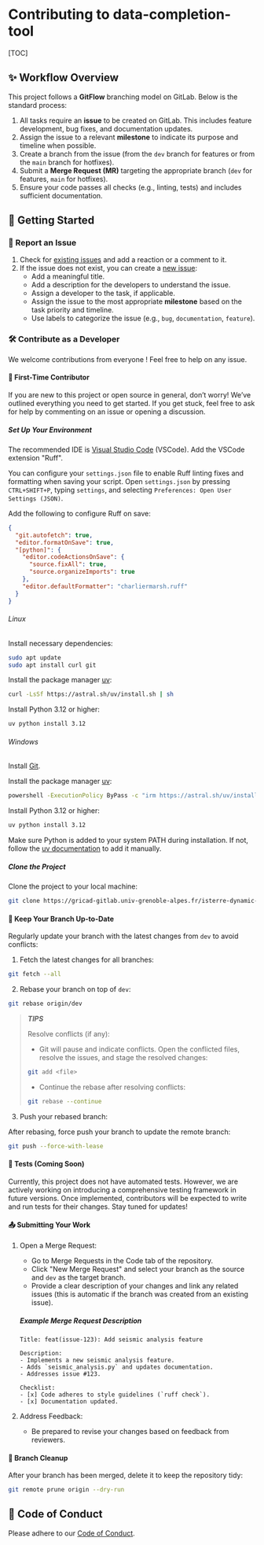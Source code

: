 # Contributing to data-completion-tool

[TOC]

## ✨ Workflow Overview

This project follows a **GitFlow** branching model on GitLab. Below is the standard process:

1. All tasks require an **issue** to be created on GitLab. This includes feature development, bug fixes, and documentation updates.
2. Assign the issue to a relevant **milestone** to indicate its purpose and timeline when possible.
3. Create a branch from the issue (from the `dev` branch for features or from the `main` branch for hotfixes).
4. Submit a **Merge Request (MR)** targeting the appropriate branch (`dev` for features, `main` for hotfixes).
5. Ensure your code passes all checks (e.g., linting, tests) and includes sufficient documentation.

## 🔧 Getting Started

### 🐛 Report an Issue

1. Check for [existing issues](https://gricad-gitlab.univ-grenoble-alpes.fr/isterre-dynamic-modeling/mater-project/mater/-/issues) and add a reaction or a comment to it.
2. If the issue does not exist, you can create a [new issue](https://gricad-gitlab.univ-grenoble-alpes.fr/isterre-dynamic-modeling/mater-project/mater/-/issues/new):
   - Add a meaningful title.
   - Add a description for the developers to understand the issue.
   - Assign a developer to the task, if applicable.
   - Assign the issue to the most appropriate **milestone** based on the task priority and timeline.
   - Use labels to categorize the issue (e.g., `bug`, `documentation`, `feature`).

### 🛠️ Contribute as a Developer

We welcome contributions from everyone ! Feel free to help on any issue.

#### 💁 First-Time Contributor

If you are new to this project or open source in general, don’t worry! We’ve outlined everything you need to get started. If you get stuck, feel free to ask for help by commenting on an issue or opening a discussion.

##### Set Up Your Environment

The recommended IDE is [Visual Studio Code](https://code.visualstudio.com/) (VSCode). Add the VSCode extension "Ruff".

You can configure your `settings.json` file to enable Ruff linting fixes and formatting when saving your script. Open `settings.json` by pressing `CTRL+SHIFT+P`, typing `settings`, and selecting `Preferences: Open User Settings (JSON)`.

Add the following to configure Ruff on save:

```json
{
  "git.autofetch": true,
  "editor.formatOnSave": true,
  "[python]": {
    "editor.codeActionsOnSave": {
      "source.fixAll": true,
      "source.organizeImports": true
    },
    "editor.defaultFormatter": "charliermarsh.ruff"
  }
}
```

###### Linux

Install necessary dependencies:

```bash
sudo apt update
sudo apt install curl git
```

Install the package manager [uv](https://docs.astral.sh/uv/):

```bash
curl -LsSf https://astral.sh/uv/install.sh | sh
```

Install Python 3.12 or higher:

```bash
uv python install 3.12
```

###### Windows

Install [Git](https://git-scm.com/).

Install the package manager [uv](https://docs.astral.sh/uv/):

```bash
powershell -ExecutionPolicy ByPass -c "irm https://astral.sh/uv/install.ps1 | iex"
```

Install Python 3.12 or higher:

```bash
uv python install 3.12
```

Make sure Python is added to your system PATH during installation. If not, follow the [uv documentation](https://docs.astral.sh/uv/guides/install-python/#getting-started) to add it manually.

##### Clone the Project

Clone the project to your local machine:

```bash
git clone https://gricad-gitlab.univ-grenoble-alpes.fr/isterre-dynamic-modeling/mater-project/data-completion-tool.git
```

#### 🔄 Keep Your Branch Up-to-Date

Regularly update your branch with the latest changes from `dev` to avoid conflicts:

1. Fetch the latest changes for all branches:

```bash
git fetch --all
```

2. Rebase your branch on top of `dev`:

```bash
git rebase origin/dev
```

> **_TIPS_**
>
> Resolve conflicts (if any):
>
> - Git will pause and indicate conflicts. Open the conflicted files, resolve the issues, and stage the resolved changes:
>
> ```bash
> git add <file>
> ```
>
> - Continue the rebase after resolving conflicts:
>
> ```bash
> git rebase --continue
> ```

3. Push your rebased branch:

After rebasing, force push your branch to update the remote branch:

```bash
git push --force-with-lease
```

#### 🧪 Tests (Coming Soon)

Currently, this project does not have automated tests. However, we are actively working on introducing a comprehensive testing framework in future versions. Once implemented, contributors will be expected to write and run tests for their changes. Stay tuned for updates!

#### 📤 Submitting Your Work

1. Open a Merge Request:

   - Go to Merge Requests in the Code tab of the repository.
   - Click "New Merge Request" and select your branch as the source and `dev` as the target branch.
   - Provide a clear description of your changes and link any related issues (this is automatic if the branch was created from an existing issue).

   ##### Example Merge Request Description

   ```
   Title: feat(issue-123): Add seismic analysis feature

   Description:
   - Implements a new seismic analysis feature.
   - Adds `seismic_analysis.py` and updates documentation.
   - Addresses issue #123.

   Checklist:
   - [x] Code adheres to style guidelines (`ruff check`).
   - [x] Documentation updated.
   ```

2. Address Feedback:

   - Be prepared to revise your changes based on feedback from reviewers.

#### 🧹 Branch Cleanup

After your branch has been merged, delete it to keep the repository tidy:

```bash
git remote prune origin --dry-run
```

<!-- ## 📚 Online Documentation

**See the official [documentation](https://isterre-dynamic-modeling.gricad-pages.univ-grenoble-alpes.fr/mater-project/mater/contributing/index.html#contributing)**. -->

## 📜 Code of Conduct

Please adhere to our [Code of Conduct](CODE_OF_CONDUCT.md).
